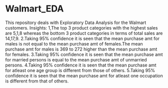 # Walmart_EDA
This repository deals with Exploratory Data Analysis for the Walmart customers.
Insights:
1,The top 3 product categories with the highest sales are 5,1,8 whereas the bottom 3 product categories in terms of total sales are 14,17,9.
2.Taking 95% confidence it is seen that the mean purchase amt for males is not equal to the mean purchase amt of females.The mean purchase amt for males is 369 to 272 higher than the mean purchase amt for females.
3.Taking 95% confidence it is seen that the mean purchase amt for married persons  is equal to the mean purchase amt of unmarried persons.
4.Taking 95% confidence it is seen that the mean purchase amt for atleast one age group is different from those of others.
5.Taking 95% confidence it is seen that the mean purchase amt for atleast one occupation  is different from that of others.

